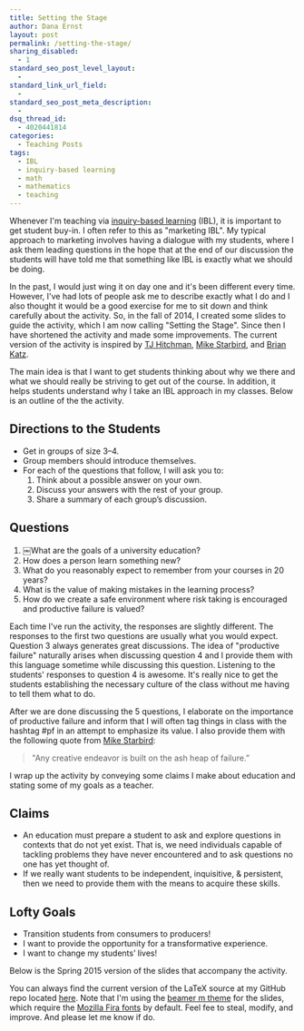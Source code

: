```yaml
---
title: Setting the Stage
author: Dana Ernst
layout: post
permalink: /setting-the-stage/
sharing_disabled:
  - 1
standard_seo_post_level_layout:
  - 
standard_link_url_field:
  - 
standard_seo_post_meta_description:
  - 
dsq_thread_id:
  - 4020441814
categories:
  - Teaching Posts
tags:
  - IBL
  - inquiry-based learning
  - math
  - mathematics
  - teaching
---
```

Whenever I'm teaching via [inquiry-based learning][1] (IBL), it is important to get student buy-in. I often refer to this as "marketing IBL". My typical approach to marketing involves having a dialogue with my students, where I ask them leading questions in the hope that at the end of our discussion the students will have told me that something like IBL is exactly what we should be doing.

In the past, I would just wing it on day one and it's been different every time. However, I've had lots of people ask me to describe exactly what I do and I also thought it would be a good exercise for me to sit down and think carefully about the activity. So, in the fall of 2014, I created some slides to guide the activity, which I am now calling "Setting the Stage". Since then I have shortened the activity and made some improvements. The current version of the activity is inspired by [TJ Hitchman][2], [Mike Starbird][3], and [Brian Katz][4].

The main idea is that I want to get students thinking about why we there and what we should really be striving to get out of the course. In addition, it helps students understand why I take an IBL approach in my classes. Below is an outline of the the activity.

## Directions to the Students

  * Get in groups of size 3–4.
  * Group members should introduce themselves.
  * For each of the questions that follow, I will ask you to: 
      1. Think about a possible answer on your own.
      2. Discuss your answers with the rest of your group.
      3. Share a summary of each group’s discussion.

## Questions

  1. ￼What are the goals of a university education?
  2. How does a person learn something new?
  3. What do you reasonably expect to remember from your courses in 20 years?
  4. What is the value of making mistakes in the learning process?
  5. How do we create a safe environment where risk taking is encouraged and productive failure is valued?

Each time I've run the activity, the responses are slightly different. The responses to the first two questions are usually what you would expect. Question 3 always generates great discussions. The idea of "productive failure" naturally arises when discussing question 4 and I provide them with this language sometime while discussing this question. Listening to the students' responses to question 4 is awesome. It's really nice to get the students establishing the necessary culture of the class without me having to tell them what to do.

After we are done discussing the 5 questions, I elaborate on the importance of productive failure and inform that I will often tag things in class with the hashtag &#35;pf in an attempt to emphasize its value. I also provide them with the following quote from [Mike Starbird][3]:

> "Any creative endeavor is built on the ash heap of failure.” 

I wrap up the activity by conveying some claims I make about education and stating some of my goals as a teacher.

## Claims

  * An education must prepare a student to ask and explore questions in contexts that do not yet exist. That is, we need individuals capable of tackling problems they have never encountered and to ask questions no one has yet thought of.
  * If we really want students to be independent, inquisitive, & persistent, then we need to provide them with the means to acquire these skills.

## Lofty Goals

  * Transition students from consumers to producers!
  * I want to provide the opportunity for a transformative experience.
  * I want to change my students’ lives!

Below is the Spring 2015 version of the slides that accompany the activity.

<div>
</div>

You can always find the current version of the LaTeX source at my GitHub repo located [here][5]. Note that I'm using the [beamer m theme][6] for the slides, which require the [Mozilla Fira fonts][7] by default. Feel fee to steal, modify, and improve. And please let me know if do.

 [1]: http://maamathedmatters.blogspot.com/2013/05/what-heck-is-ibl.html
 [2]: http://theronhitchman.github.io
 [3]: http://www.ma.utexas.edu/users/starbird/
 [4]: https://twitter.com/thewordninja_bk
 [5]: https://github.com/dcernst/MiscTeachingMaterials
 [6]: https://github.com/matze/mtheme
 [7]: https://github.com/mozilla/Fira
